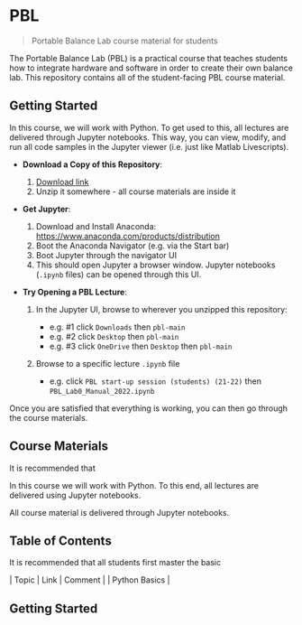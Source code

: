 # PBL

> Portable Balance Lab course material for students

The Portable Balance Lab (PBL) is a practical course that teaches students how to integrate hardware and software in order to create their own balance lab. This repository contains all of the student-facing PBL course material.


## Getting Started

In this course, we will work with Python. To get used to this, all lectures are delivered through Jupyter notebooks. This way, you can view, modify, and run all code samples in the Jupyter viewer (i.e. just like Matlab Livescripts).

- **Download a Copy of this Repository**:

    1. [Download link](archive/main.zip)
    2. Unzip it somewhere - all course materials are inside it

- **Get Jupyter**:

    1. Download and Install Anaconda: https://www.anaconda.com/products/distribution
    2. Boot the Anaconda Navigator (e.g. via the Start bar)
    3. Boot Jupyter through the navigator UI
    4. This should open Jupyter a browser window. Jupyter notebooks (`.ipynb` files) can be opened through this UI.

- **Try Opening a PBL Lecture**:

    1. In the Jupyter UI, browse to wherever you unzipped this repository:

        * e.g. #1 click `Downloads` then `pbl-main`
        * e.g. #2 click `Desktop` then `pbl-main`
        * e.g. #3 click `OneDrive` then `Desktop` then `pbl-main`

    2. Browse to a specific lecture `.ipynb` file

         * e.g. click `PBL start-up session (students) (21-22)` then `PBL_Lab0_Manual_2022.ipynb`

Once you are satisfied that everything is working, you can then go through the course materials.


## Course Materials

It is recommended that 

In this course we will work with Python. To this end, all lectures are delivered using Jupyter notebooks.

All course material is delivered through Jupyter notebooks. 

## Table of Contents

It is recommended that all students first master the basic 

| Topic | Link | Comment |
| Python Basics |

## Getting Started


